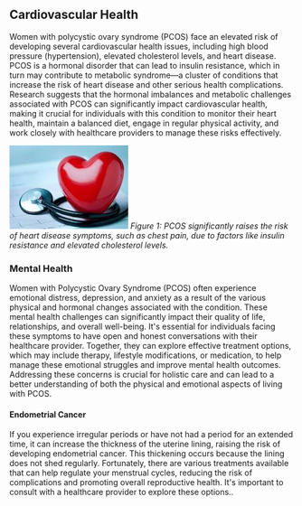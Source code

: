 ## Cardiovascular Health

Women with polycystic ovary syndrome (PCOS) face an elevated risk of developing several cardiovascular health issues, including high blood pressure (hypertension), elevated cholesterol levels, and heart disease. PCOS is a hormonal disorder that can lead to insulin resistance, which in turn may contribute to metabolic syndrome—a cluster of conditions that increase the risk of heart disease and other serious health complications. Research suggests that the hormonal imbalances and metabolic challenges associated with PCOS can significantly impact cardiovascular health, making it crucial for individuals with this condition to monitor their heart health, maintain a balanced diet, engage in regular physical activity, and work closely with healthcare providers to manage these risks effectively.

![heart health](image-1.png)
*Figure 1: PCOS significantly raises the risk of heart disease symptoms, such as chest pain, due to factors like insulin resistance and elevated cholesterol levels.*

### Mental Health

Women with Polycystic Ovary Syndrome (PCOS) often experience emotional distress, depression, and anxiety as a result of the various physical and hormonal changes associated with the condition. These mental health challenges can significantly impact their quality of life, relationships, and overall well-being. It's essential for individuals facing these symptoms to have open and honest conversations with their healthcare provider. Together, they can explore effective treatment options, which may include therapy, lifestyle modifications, or medication, to help manage these emotional struggles and improve mental health outcomes. Addressing these concerns is crucial for holistic care and can lead to a better understanding of both the physical and emotional aspects of living with PCOS.

#### Endometrial Cancer

If you experience irregular periods or have not had a period for an extended time, it can increase the thickness of the uterine lining, raising the risk of developing endometrial cancer. This thickening occurs because the lining does not shed regularly. Fortunately, there are various treatments available that can help regulate your menstrual cycles, reducing the risk of complications and promoting overall reproductive health. It's important to consult with a healthcare provider to explore these options..